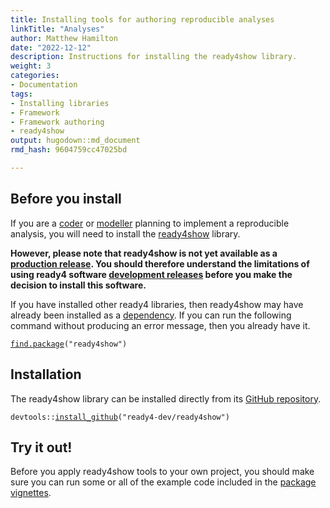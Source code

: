```yaml
---
title: Installing tools for authoring reproducible analyses
linkTitle: "Analyses"
author: Matthew Hamilton
date: "2022-12-12"
description: Instructions for installing the ready4show library.
weight: 3
categories: 
- Documentation
tags: 
- Installing libraries
- Framework
- Framework authoring
- ready4show
output: hugodown::md_document
rmd_hash: 9604759cc47025bd

---
```


## Before you install

If you are a [coder](../../../../../users/coder) or [modeller](../../../../../users/modeller) planning to implement a reproducible analysis, you will need to install the [ready4show](https://ready4-dev.github.io/ready4show/) library.

**However, please note that ready4show is not yet available as a [production release](../../../../status/production-releases/). You should therefore understand the limitations of using ready4 software [development releases](../../../../status/development-releases/) before you make the decision to install this software.**

If you have installed other ready4 libraries, then ready4show may have already been installed as a [dependency](../../../dependencies/). If you can run the following command without producing an error message, then you already have it.

<div class="highlight">

<pre class='chroma'><code class='language-r' data-lang='r'><span><span class='nf'><a href='https://rdrr.io/r/base/find.package.html'>find.package</a></span><span class='o'>(</span><span class='s'>"ready4show"</span><span class='o'>)</span></span></code></pre>

</div>

## Installation

The ready4show library can be installed directly from its [GitHub repository](https://github.com/ready4-dev/ready4show).

<div class="highlight">

<pre class='chroma'><code class='language-r' data-lang='r'><span><span class='nf'>devtools</span><span class='nf'>::</span><span class='nf'><a href='https://remotes.r-lib.org/reference/install_github.html'>install_github</a></span><span class='o'>(</span><span class='s'>"ready4-dev/ready4show"</span><span class='o'>)</span></span></code></pre>

</div>

## Try it out!

Before you apply ready4show tools to your own project, you should make sure you can run some or all of the example code included in the [package vignettes](https://ready4-dev.github.io/ready4show/articles/).


